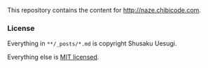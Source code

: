 This repository contains the content for http://naze.chibicode.com.

### License

Everything in `**/_posts/*.md` is copyright Shusaku Uesugi.

Everything else is [MIT licensed](http://chibicode.mit-license.org).


